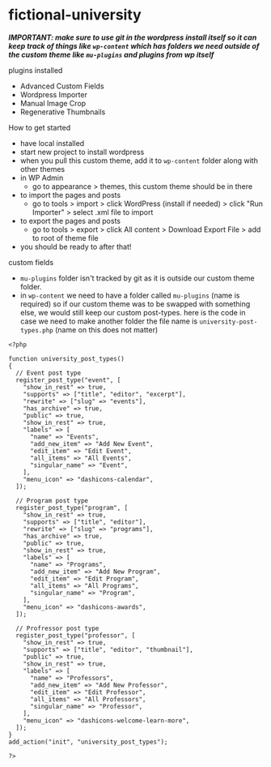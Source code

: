 # fictional-university

***IMPORTANT: make sure to use git in the wordpress install itself so it can keep track of things like ```wp-content``` which has folders we need outside of the custom theme like ```mu-plugins``` and plugins from wp itself***

plugins installed
- Advanced Custom Fields
- Wordpress Importer
- Manual Image Crop
- Regenerative Thumbnails

How to get started
- have local installed
- start new project to install wordpress
- when you pull this custom theme, add it to ```wp-content``` folder along with other themes
- in WP Admin
    - go to appearance > themes, this custom theme should be in there
- to import the pages and posts
    - go to tools > import > click WordPress (install if needed) > click "Run Importer" > select .xml file to import
- to export the pages and posts
    - go to tools > export > click All content > Download Export File > add to root of theme file
- you should be ready to after that!


custom fields
- ```mu-plugins``` folder isn't tracked by git as it is outside our custom theme folder. 
- in ```wp-content``` we need to have a folder called  ```mu-plugins``` (name is required) so if our custom theme was to be swapped with something else, we would still keep our custom post-types. here is the code in case we need to make another folder the file name is ```university-post-types.php``` (name on this does not matter)

```
<?php

function university_post_types()
{
  // Event post type
  register_post_type("event", [
    "show_in_rest" => true,
    "supports" => ["title", "editor", "excerpt"],
    "rewrite" => ["slug" => "events"],
    "has_archive" => true,
    "public" => true,
    "show_in_rest" => true,
    "labels" => [
      "name" => "Events",
      "add_new_item" => "Add New Event",
      "edit_item" => "Edit Event",
      "all_items" => "All Events",
      "singular_name" => "Event",
    ],
    "menu_icon" => "dashicons-calendar",
  ]);

  // Program post type
  register_post_type("program", [
    "show_in_rest" => true,
    "supports" => ["title", "editor"],
    "rewrite" => ["slug" => "programs"],
    "has_archive" => true,
    "public" => true,
    "show_in_rest" => true,
    "labels" => [
      "name" => "Programs",
      "add_new_item" => "Add New Program",
      "edit_item" => "Edit Program",
      "all_items" => "All Programs",
      "singular_name" => "Program",
    ],
    "menu_icon" => "dashicons-awards",
  ]);

  // Profressor post type
  register_post_type("professor", [
    "show_in_rest" => true,
    "supports" => ["title", "editor", "thumbnail"],
    "public" => true,
    "show_in_rest" => true,
    "labels" => [
      "name" => "Professors",
      "add_new_item" => "Add New Professor",
      "edit_item" => "Edit Professor",
      "all_items" => "All Professors",
      "singular_name" => "Professor",
    ],
    "menu_icon" => "dashicons-welcome-learn-more",
  ]);
}
add_action("init", "university_post_types");

?>

```

